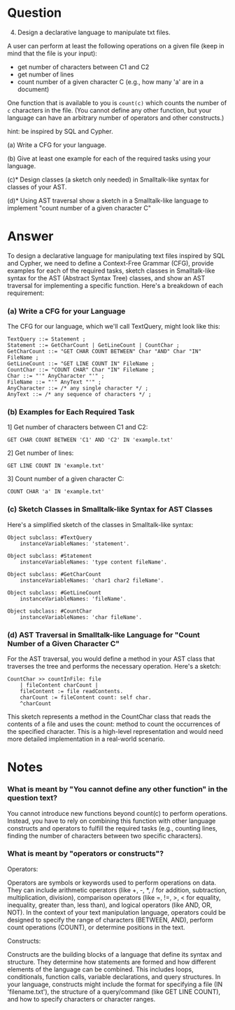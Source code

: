 # Question

4. Design a declarative language to manipulate txt files.

A user can perform at least the following operations on a given file
(keep in mind that the file is your input):

  * get number of characters between C1 and C2
  * get number of lines
  * count number of a given character C (e.g., how many 'a' are in a document)

One function that is available to you is `count(c)` which counts the
number of `c` characters in the file.  (You cannot define any other
function, but your language can have an arbitrary number of operators
and other constructs.)

hint: be inspired by SQL and Cypher.

(a) Write a CFG for your language.

(b) Give at least one example for each of the required tasks using
your language.

(c)* Design classes (a sketch only needed) in Smalltalk-like syntax for
classes of your AST.

(d)* Using AST traversal show a sketch in a Smalltalk-like language to
implement "count number of a given character C"

# Answer

To design a declarative language for manipulating text files inspired by SQL and Cypher, we need to define a Context-Free Grammar (CFG), provide examples for each of the required tasks, sketch classes in Smalltalk-like syntax for the AST (Abstract Syntax Tree) classes, and show an AST traversal for implementing a specific function. Here's a breakdown of each requirement:

### (a) Write a CFG for your Language
The CFG for our language, which we'll call TextQuery, might look like this:
```
TextQuery ::= Statement ;
Statement ::= GetCharCount | GetLineCount | CountChar ;
GetCharCount ::= "GET CHAR COUNT BETWEEN" Char "AND" Char "IN" FileName ;
GetLineCount ::= "GET LINE COUNT IN" FileName ;
CountChar ::= "COUNT CHAR" Char "IN" FileName ;
Char ::= "'" AnyCharacter "'" ;
FileName ::= "'" AnyText "'" ;
AnyCharacter ::= /* any single character */ ;
AnyText ::= /* any sequence of characters */ ;
```

### (b) Examples for Each Required Task
1] Get number of characters between C1 and C2:
```
GET CHAR COUNT BETWEEN 'C1' AND 'C2' IN 'example.txt'
```

2] Get number of lines:
```
GET LINE COUNT IN 'example.txt'
```

3] Count number of a given character C:
```
COUNT CHAR 'a' IN 'example.txt'
```

### (c) Sketch Classes in Smalltalk-like Syntax for AST Classes
Here's a simplified sketch of the classes in Smalltalk-like syntax:
```
Object subclass: #TextQuery
    instanceVariableNames: 'statement'.

Object subclass: #Statement
    instanceVariableNames: 'type content fileName'.

Object subclass: #GetCharCount
    instanceVariableNames: 'char1 char2 fileName'.

Object subclass: #GetLineCount
    instanceVariableNames: 'fileName'.

Object subclass: #CountChar
    instanceVariableNames: 'char fileName'.
```

### (d) AST Traversal in Smalltalk-like Language for "Count Number of a Given Character C"
For the AST traversal, you would define a method in your AST class that traverses the tree and performs the necessary operation. Here's a sketch:
```
CountChar >> countInFile: file
    | fileContent charCount |
    fileContent := file readContents.
    charCount := fileContent count: self char.
    ^charCount
```
This sketch represents a method in the CountChar class that reads the contents of a file and uses the count: method to count the occurrences of the specified character. This is a high-level representation and would need more detailed implementation in a real-world scenario.


# Notes

### What is meant by "You cannot define any other function" in the question text?

You cannot introduce new functions beyond count(c) to perform operations. Instead, you have to rely on combining this function with other language constructs and operators to fulfill the required tasks (e.g., counting lines, finding the number of characters between two specific characters).

### What is meant by "operators or constructs"?

 Operators:

Operators are symbols or keywords used to perform operations on data.
They can include arithmetic operators (like +, -, *, / for addition, subtraction, multiplication, division), comparison operators (like =, !=, >, < for equality, inequality, greater than, less than), and logical operators (like AND, OR, NOT). In the context of your text manipulation language, operators could be designed to specify the range of characters (BETWEEN, AND), perform count operations (COUNT), or determine positions in the text.

 Constructs:

Constructs are the building blocks of a language that define its syntax and structure. They determine how statements are formed and how different elements of the language can be combined. This includes loops, conditionals, function calls, variable declarations, and query structures. In your language, constructs might include the format for specifying a file (IN 'filename.txt'), the structure of a query/command (like GET LINE COUNT), and how to specify characters or character ranges.